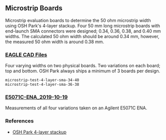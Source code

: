 ## Microstrip Boards

Microstrip evaluation boards to determine the 50 ohm microstrip width using OSH Park's 4-layer stackup.  Four 50 mm long microstrip boards with end-launch SMA connectors were designed; 0.34, 0.36, 0.38, and 0.40 mm widths.  The calculated 50 ohm width should be around 0.34 mm, however, the measured 50 ohm width is around 0.38 mm.

### [EAGLE CAD Files](../../eagle/test/)
Four varying widths on two physical boards.  Two variations on each board; top and bottom.  OSH Park always ships a minimum of 3 boards per design.

    microstrip-test-4-layer-sma-34-40
    microstrip-test-4-layer-sma-36-38

### [E5071C-ENA_2019-10-19](E5071C-ENA_2019-10-19)
Measurements of all four variations taken on an Agilent E5071C ENA.

### References
- [OSH Park 4-layer stackup](https://docs.oshpark.com/services/four-layer/)
